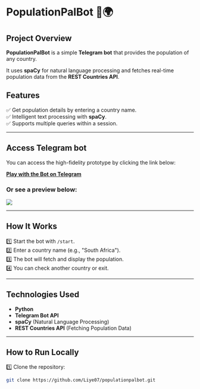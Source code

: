 # PopulationPalBot 🤖🌍

## Project Overview  
**PopulationPalBot** is a simple **Telegram bot** that provides the population of any country. 

It uses **spaCy** for natural language processing and fetches real-time population data from the **REST Countries API**.  

## Features  
✅ Get population details by entering a country name.  
✅ Intelligent text processing with **spaCy**.  
✅ Supports multiple queries within a session.  

---

## Access Telegram bot
You can access the high-fidelity prototype by clicking the link below:

[**Play with the Bot on Telegram**](https://rebrand.ly/populationpalbot)

### Or see a preview below:


<div>
    <a href="https://rebrand.ly/populationpalbot">
      <img style="max-width:300px;" src="https://github.com/Liye07/populationpalbot/blob/main/PopulationbotDemo.gif">
    </a>
</div>

---

## How It Works  
1️⃣ Start the bot with `/start`.  
2️⃣ Enter a country name (e.g., "South Africa").  
3️⃣ The bot will fetch and display the population.  
4️⃣ You can check another country or exit.  

---

## Technologies Used  
- **Python**  
- **Telegram Bot API**  
- **spaCy** (Natural Language Processing)  
- **REST Countries API** (Fetching Population Data)  

---

## How to Run Locally  
1️⃣ Clone the repository:  
```bash
git clone https://github.com/Liye07/populationpalbot.git
